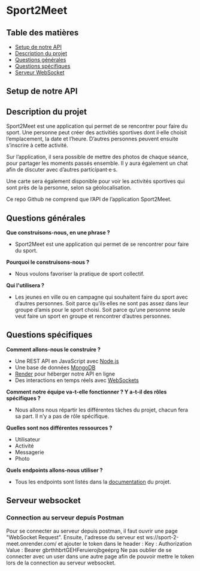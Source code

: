 # Sport2Meet
## Table des matières
* [Setup de notre API](#setup-de-notre-api)
* [Description du projet](#description-du-projet)
* [Questions générales](#questions-générales)
* [Questions spécifiques](#questions-spécifiques)
* [Serveur WebSocket](#serveur-websocket)



## Setup de notre API

## Description du projet
Sport2Meet est une application qui permet de se rencontrer pour faire du sport. Une personne peut créer des activitiés sportives dont il·elle choisit l’emplacement, la date et l’heure. D’autres personnes peuvent ensuite s’inscrire à cette activité.

Sur l’application, il sera possible de mettre des photos de chaque séance, pour partager les moments passés ensemble. Il y aura également un chat afin de discuter avec d’autres participant·e·s.

Une carte sera également disponible pour voir les activités sportives qui sont près de la personne, selon sa géolocalisation.

Ce repo Github ne comprend que l’API de l’application Sport2Meet.


## Questions générales
<b>Que construisons-nous, en une phrase ?</b><br>
* Sport2Meet est une application qui permet de se rencontrer pour faire du sport.

<b>Pourquoi le construisons-nous ?</b><br>
* Nous voulons favoriser la pratique de sport collectif.

<b>Qui l'utilisera ?</b><br>
* Les jeunes en ville ou en campagne qui souhaitent faire du sport avec d’autres personnes. Soit parce qu’ils·elles ne sont pas assez dans leur groupe d’amis pour le sport choisi. Soit parce qu’une personne seule veut faire un sport en groupe et rencontrer d’autres personnes.


## Questions spécifiques
<b>Comment allons-nous le construire ?</b><br>
* Une REST API en JavaScript avec [Node.js](https://nodejs.org/en/)
* Une base de données [MongoDB](https://www.mongodb.com/)
* [Render](https://render.com/) pour héberger notre API en ligne
* Des interactions en temps réels avec [WebSockets](https://msg-central.herokuapp.com/)

<b>Comment notre équipe va-t-elle fonctionner ? Y a-t-il des rôles spécifiques ?</b><br>
* Nous allons nous répartir les différentes tâches du projet, chacun fera sa part. Il n’y a pas de rôle spécifique.

<b>Quelles sont nos différentes ressources ?</b><br>
* Utilisateur
* Activité
* Messagerie
* Photo

<b>Quels endpoints allons-nous utiliser ?</b><br>
* Tous les endpoints sont listés dans la [documentation](https://sport-2-meet.onrender.com/) du projet.

## Serveur websocket
### Connection au serveur depuis Postman
Pour se connecter au serveur depuis postman, il faut ouvrir une page "WebSocket Request".
Ensuite, l'adresse du serveur est ws://sport-2-meet.onrender.com/ et ajouter le token dans le header :
Key : Authorization
Value : Bearer gbrthhbrtGEHFeruierojbgeéprg
Ne pas oublier de se connecter avec un user dans une autre page afin de pouvoir mettre le token lors de la connection au serveur websocket.
